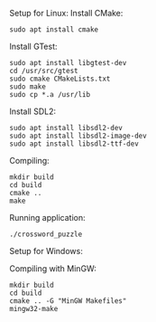 Setup for Linux:
Install CMake:
```
sudo apt install cmake
```
Install GTest:
```
sudo apt install libgtest-dev
cd /usr/src/gtest
sudo cmake CMakeLists.txt
sudo make
sudo cp *.a /usr/lib
```

Install SDL2:
```
sudo apt install libsdl2-dev
sudo apt install libsdl2-image-dev
sudo apt install libsdl2-ttf-dev
```

Compiling:
```
mkdir build
cd build
cmake ..
make
```
Running application:
```
./crossword_puzzle
```

Setup for Windows:

Compiling with MinGW:
```
mkdir build
cd build
cmake .. -G "MinGW Makefiles"
mingw32-make
```


